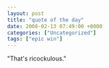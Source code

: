 ```yaml
---
layout: post
title: "quote of the day"
date: 2008-02-13 07:49:00 +0000
categories: ["Uncategorized"]
tags: ["epic win"]
---
```


"That's ricockulous."